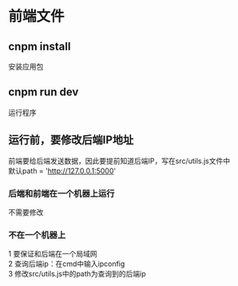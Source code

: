 # 前端文件

## cnpm install
安装应用包
## cnpm run dev
运行程序

## 运行前，要修改后端IP地址
前端要给后端发送数据，因此要提前知道后端IP，写在src/utils.js文件中  
默认path = 'http://127.0.0.1:5000'
### 后端和前端在一个机器上运行
不需要修改  
### 不在一个机器上
1 要保证和后端在一个局域网  
2 查询后端ip：在cmd中输入ipconfig  
3 修改src/utils.js中的path为查询到的后端ip
